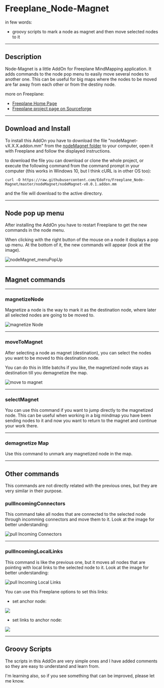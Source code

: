 # Freeplane_Node-Magnet

in few words:

* groovy scripts to mark a node as magnet and then move selected nodes to it

---

## Description

Node-Magnet is a little AddOn for Freeplane MindMapping application. It adds commands to the node pop menu to easily move several nodes to another one. This can be useful for big maps where the nodes to be moved are far away from each other or from the destiny node.

more on Freeplane:

* [Freeplane Home Page](https://www.freeplane.org/wiki/index.php/Home)
* [Freeplane project page on Sourceforge](https://sourceforge.net/projects/freeplane/)

---

## Download and Install

To install this AddOn you have to download the file "nodeMagnet-vX.X.X.addon.mm" from the [nodeMagnet folder](nodeMagnet/) to your computer, open it with Freeplane and follow the displayed instructions.

to download the file you can download or clone the whole project, or execute the following command from the command prompt in your computer (this works in Windows 10, but I think cURL is in other OS too):

`curl -O https://raw.githubusercontent.com/EdoFro/Freeplane_Node-Magnet/master/nodeMagnet/nodeMagnet-v0.0.1.addon.mm`

and the file will download to the active directory.

---

## Node pop up menu

After installing the AddOn you have to restart Freeplane to get the new commands in the node menu.

When clicking with the right button of the mouse on a node it displays a pop up menu. At the bottom of it, the new commands will appear (look at the image).

![nodeMagnet_menuPopUp](nodeMagnet_menuPopUp.png "right click on node")

---

## Magnet commands

---

### magnetizeNode

Magnetize a node is the way to mark it as the destination node, where later all selected nodes are going to be moved to.

![magnetize Node](nodeMagnet_magnetizedNode.png  "it gets an icon and an attribute")

---

### moveToMagnet

After selecting a node as magnet (destination), you can select the nodes you want to be moved to this destination node.

You can do this in little batchs if you like, the magnetized node stays as destination till you demagnetize the map.

![move to magnet](nodeMagnet_moveToMagnet.png "all selected nodes move to the magnetized node")

---

### selectMagnet

You can use this command if you want to jump directly to the magnetized node. This can be useful when working in a big mindmap you have been sending nodes to it and now you want to return to the magnet and continue your work there.

---

### demagnetize Map

Use this command to unmark any magnetized node in the map.

---

## Other commands

This commands are not directly related with the previous ones, but they are very similar in their purpose.

### pullIncomingConnectors

This command take all nodes that are connected to the selected node through incomming connectors and move them to it. Look at the image for better understanding:

![pull Incoming Connectors](nodeMagnet_pullInConnectors.png "move nodes from incoming Connectors")

---

### pullIncomingLocalLinks

This command is like the previous one, but it moves all nodes that are pointing with local links to the selected node to it. Look at the image for better understanding:

![pull Incoming Local Links](nodeMagnet_pullLocalLinks.png "move nodes with pointing local links")

You can use this Freeplane options to set this links:

* set anchor node:

![](nodeMagnet_setLinkAnchor.png)

* set links to anchor node:

![](nodeMagnet_setLinkToAnchor.png)

---

## Groovy Scripts

The scripts in this AddOn are very simple ones and I have added comments so they are easy to understand and learn from.

I'm learning also, so if you see something that can be improved, please let me know.
